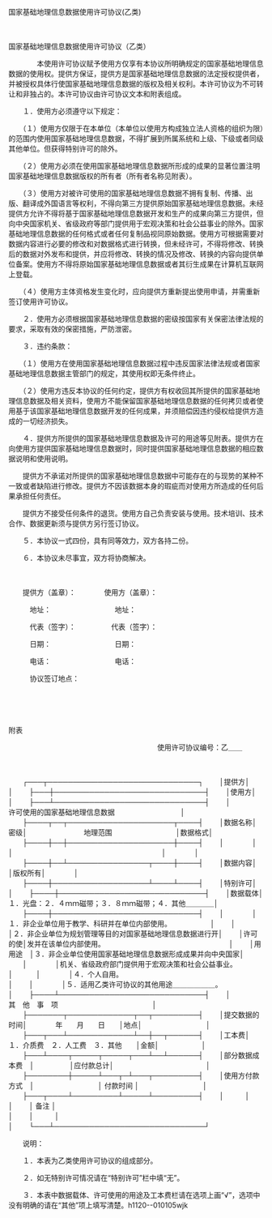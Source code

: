 



国家基础地理信息数据使用许可协议(乙类)



 

　　　　　　　　　　　　　　　　　　　　　　　　


 国家基础地理信息数据使用许可协议（乙类）　　



　　　　本使用许可协议赋予使用方仅享有本协议所明确规定的国家基础地理信息数据的使用权。提供方保证，提供方是国家基础地理信息数据的法定授权提供者，并被授权具体行使国家基础地理信息数据的版权及相关权利。本许可协议为不可转让和非独占的。本许可协议由许可协议文本和附表组成。

　　１．使用方必须遵守以下规定：

　　（１）使用方仅限于在本单位（本单位以使用方构成独立法人资格的组织为限）的范围内使用国家基础地理信息数据，不得扩展到所属系统和上级、下级或者同级其他单位。但获得特别许可的除外。

　　（２）使用方必须在使用国家基础地理信息数据所形成的成果的显著位置注明国家基础地理信息数据版权的所有者（所有者名称见附表）。

　　（３）使用方对被许可使用的国家基础地理信息数据不拥有复制、传播、出版、翻译成外国语言等权利，不得向第三方提供原始国家基础地理信息数据。未经提供方允许不得将基于国家基础地理信息数据开发和生产的成果向第三方提供，但向中央国家机关、省级政府等部门提供用于宏观决策和社会公益事业的除外。国家基础地理信息数据的任何格式或者任何复制品视同原始数据。使用方可根据需要对数据内容进行必要的修改和对数据格式进行转换，但未经许可，不得将修改、转换后的数据对外发布和提供，并应将修改、转换的情况及修改、转换的内容向提供单位备案。使用方不得将原始国家基础地理信息数据或者其衍生成果在计算机互联网上登载。

　　（４）使用方主体资格发生变化时，应向提供方重新提出使用申请，并需重新签订使用许可协议。

　　２．使用方必须根据国家基础地理信息数据的密级按国家有关保密法律法规的要求，采取有效的保密措施，严防泄密。

　　３．违约条款：

　　（１）使用方在使用国家基础地理信息数据过程中违反国家法律法规或者国家基础地理信息数据主管部门的规定，其使用权即无条件终止。

　　（２）使用方违反本协议的任何约定，提供方有权收回其所提供的国家基础地理信息数据及相关资料，使用方不能保留国家基础地理信息数据的任何拷贝或者使用基于该国家基础地理信息数据开发的任何成果，并须赔偿因违约侵权给提供方造成的一切经济损失。

　　４．提供方所提供的国家基础地理信息数据及许可的用途等见附表。提供方在向使用方提供国家基础地理信息数据时，同时提供国家基础地理信息数据的相应数据说明和使用说明。

　　提供方不承诺对所提供的国家基础地理信息数据中可能存在的与现势的某种不一致或者缺陷进行修改。提供方不因该数据本身的瑕疵而对使用方所造成的任何后果承担任何责任。

　　提供方不接受任何条件的退货。使用方自己负责安装与使用。技术培训、技术合作、数据更新须与提供方另行签订协议。

　　５．本协议一式四份，具有同等效力，双方各持二份。

　　６．本协议未尽事宜，双方将协商解决。　　　　　　

　　

　　提供方（盖章）：　　　　使用方（盖章）：

　　　地址：　　　　　　　　　地址：

　　　代表（签字）：　　　　　代表（签字）：

　　　日期：　　　　　　　　　日期：

　　　电话：　　　　　　　　　电话：

　　　协议签订地点：

　　

　　


 附表



　　　　　　　　　　　　　　　　　　　　　使用许可协议编号：乙＿＿

　　


　　┌───┬──────────────────────────────┐
　　│提供方│　　　　　　　　　　　　　　　　　　　　　　　　　　　　　　│
　　├───┼──────────────────────────────┤
　　│使用方│　　　　　　　　　　　　　　　　　　　　　　　　　　　　　　│
　　├───┴──────────────────────────────┤
　　│　　　　　　　　　 许可使用的国家基础地理信息数据　　　　　　　　　 │
　　├────┬──┬─────────────────────┬────┤
　　│数据名称│密级│　　　　　　　　地理范围　　　　　　　　　│数据格式│
　　├────┼──┼─────────────────────┼────┤
　　│　　　　│　　│　　　　　　　　　　　　　　　　　　　　　│　　　　│
　　├────┼──┴────────────────┬────┼────┤
　　│数据内容│　　　　　　　　　　　　　　　　　　　│版权所有│　　　　│
　　├────┼───────────────────┴────┴────┤
　　│特别许可│　　　　　　　　　　　　　　　　　　　　　　　　　　　　　│
　　├────┼─────────────────────────────┤
　　│数据载体│１．光盘：２．４ｍｍ磁带；３．８ｍｍ磁带；４．其他＿＿＿＿│
　　├────┼─────────────────────────────┤
　　│　　　　│１．非企业单位用于教学、科研并在单位内部使用。　　　　　　│
　　│　　　　│２．非企业单位为规划管理等目的对国家基础地理信息数据进行开│
　　│许可的使│发并在该单位内部使用。　　　　　　　　　　　　　　　　　　│
　　│用用途　│３．非企业单位使用国家基础地理信息数据形成成果并向中央国家│
　　│　　　　│机关、省级政府部门提供用于宏观决策和社会公益事业。　　　　│　
　　│　　　　│４．个人自用。　　　　　　　　　　　　　　　　　　　　　　│
　　│　　　　│５．适用乙类许可协议的其他用途＿＿＿＿＿＿。　　　　　　　│
　　├────┴─────────────────────────────┤
　　│　　　　　　　　　　　　　 其　他　事　项　　　　　　　　　　　　　 │
　　├───────┬─────────────┬──┬─────────┤
　　│提交数据的时间│　　　　年　　月　　日　　│地点│　　　　　　　　　│
　　├───┬───┴─────────────┴──┼──┬──────┤
　　│工本费│　　１．介质费　２．人工费　３．其他　　│金额│　　　　　　│
　　├───┴────┬─────┬─────┬───┴──┴──────┤
　　│部分数据成本费　│　　　　　│应付款总计│　　　　　　　　　　　　　│
　　├────────┼─────┴───┬─┴───┬─────────┤
　　│使用方付款方式　│　　　　　　　　　│ 付款时间 │　　　　　　　　　│
　　├───┬────┴─────────┴─────┴─────────┤
　　│　　　│　　　　　　　　　　　　　　　　　　　　　　　　　　　　　　│
　　│ 备注 │　　　　　　　　　　　　　　　　　　　　　　　　　　　　　　│
　　│　　　│　　　　　　　　　　　　　　　　　　　　　　　　　　　　　　│
　　└───┴──────────────────────────────┘
　　


　　说明：

　　１．本表为乙类使用许可协议的组成部分。

　　２．如无特别许可情况请在“特别许可”栏中填“无”。

　　３．本表中数据载体、许可使用的用途及工本费栏请在选项上画“√”，选项中没有明确的请在“其他”项上填写清楚。h1120--010105wjk